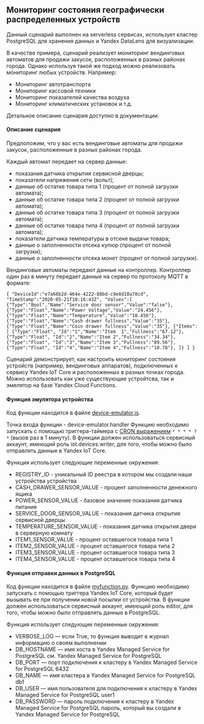 ## Мониторинг состояния географически распределенных устройств

Данный сценарий выполнен на serverless сервисах, использует кластер PostgreSQL для хранения данных и Yandex DataLens для визуализации.

В качестве примера, сценарий реализует мониторинг вендинговых автоматов для продажи закусок, расположенных в разных районах города. 
Однако используя такой же подход можно реализовать мониторинг любых устройств. Например:

 - Мониторинг автотранспорта
 - Мониторинг кассовой техники
 - Мониторинг показателей качества воздуха
 - Мониторинг климатических установок и т.д.

Детальное описание сценария доступно в документации.

#### Описание сценария

Предположим, что у вас есть вендинговые автоматы для продажи закусок, расположенные в разных районах города.

Каждый автомат передает на сервер данные:

 - показания датчика открытия сервисной дверцы;
 - показатели напряжения сети (вольт);
 - данные об остатке товара типа 1 (процент от полной загрузки автомата);
 - данные об остатке товара типа 2 (процент от полной загрузки автомата);
 - данные об остатке товара типа 3 (процент от полной загрузки автомата);
 - данные об остатке товара типа 4 (процент от полной загрузки автомата);
 - показатели датчика температуры в отсеке выдачи товара;
 - данные о заполненности отсека купюр (процент от полной загрузки);
 - данные о заполненности отсека монет (процент от полной загрузки).
 
Вендинговые автоматы передают данные на контроллер. Контроллер один раз в минуту передает данные на сервер по протоколу MQTT в формате:

`{
      "DeviceId":"e7a68b2d-464e-4222-88bd-c9e8d10a70cd",
      "TimeStamp":"2020-05-21T10:16:43Z",
      "Values":[
          {"Type":"Bool","Name":"Service door sensor","Value":"false"},
          {"Type":"Float","Name":"Power Voltage","Value":"24.456"},
          {"Type":"Float","Name":"Temperature","Value":"10.456"},
          {"Type":"Float","Name":"Cash drawer fullness","Value":"35"},
 	        {"Type":"Float","Name":"Coin drawer fullness","Value":"35"},
          {"Items":[
              {"Type":"Float", "Id":"1","Name":"Item  1","Fullness":"67.12"},
              {"Type":"Float", "Id":"2","Name":"Item 2","Fullness":"34.34"},
              {"Type":"Float", "Id":"3","Name":"Item 3","Fullness":"89.56"},
              {"Type":"Float", "Id":"4","Name":"Item 4","Fullness":"10.78"},
 	        ]}
      ]
}`

Сценарий демонстрирует, как настроить мониторинг состояния устройств (например, вендинговых аппаратов), подключенных к сервису Yandex IoT Core и расположенных в разных точках города.
Можно использовать как уже существующие устройтсва, так и эмелятор на базе Yandex Cloud Functions.

#### Функция эмулятора устройства

Код функции находится в файле [device-emulator.js](device-emulator.js).

Точка входа функции - device-emulator.handler
Функцию необходимо запускать с помощью триггера-таймера с [CRON выражением](https://cloud.yandex.ru/docs/functions/concepts/trigger/timer#cron-expression) `* * * * ? *` (вызов раз в 1 минуту).
В функции должен использоваться сервисный аккаунт, имеющий роль iot.devices.writer, для того, чтобы можно было отправлять данные в Yandex IoT Core.

Функция использует следующие переменные окружения:
- REGISTRY_ID - уникальный ID реестра в котором мы создали наши устройства устройства
- CASH_DRAWER_SENSOR_VALUE - процент заполненности денежного ящика 
- POWER_SENSOR_VALUE - базовое значение показания датчика питания 
- SERVICE_DOOR_SENSOR_VALUE - показания датчика открытия сервисной дверцы 
- TEMPERATURE_SENSOR_VALUE - показания датчика открытия двери в серверную комнату
- ITEM1_SENSOR_VALUE - процент оставшегося товара типа 1 
- ITEM2_SENSOR_VALUE - процент оставшегося товара типа 2 
- ITEM3_SENSOR_VALUE - процент оставшегося товара типа 3 
- ITEM4_SENSOR_VALUE - процент оставшегося товара типа 4


#### Функция отправки данных в PostgreSQL

Код функции находится в файле [myfunction.py](myfunction.py).
Функцию необходимо запускать с помощью триггера Yandex IoT Core, который будет вызывать ее при получении новой посылки от устройства.
В функции должен использоваться сервисный аккаунт, имеющий роль editor, для того, чтобы можно было отправлять данные в PostgreSQL.

Функция использует следующие переменные окружения:
 - VERBOSE_LOG — если True, то функция выводит в журнал информацию о своем выполнении
 - DB_HOSTNAME — имя хоста в Yandex Managed Service for PostgreSQL	см. Yandex Managed Service for PostgreSQL
 - DB_PORT — порт подключения к кластеру в Yandex Managed Service for PostgreSQL	6432
 - DB_NAME — имя кластера в Yandex Managed Service for PostgreSQL	db1
 - DB_USER — имя пользователя для подключения к кластеру в Yandex Managed Service for PostgreSQL	user1
 - DB_PASSWORD — пароль подключения к кластеру в Yandex Managed Service for PostgreSQL	пароль, который вы создали в Yandex Managed Service for PostgreSQL
